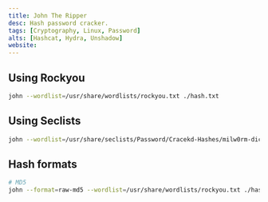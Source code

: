 ```yaml
---
title: John The Ripper
desc: Hash password cracker.
tags: [Cryptography, Linux, Password]
alts: [Hashcat, Hydra, Unshadow]
website:
---
```


## Using Rockyou

```sh
john --wordlist=/usr/share/wordlists/rockyou.txt ./hash.txt
```

## Using Seclists

```sh
john --wordlist=/usr/share/seclists/Password/Cracekd-Hashes/milw0rm-dictionary.txt ./hash.txt
```


## Hash formats

```sh
# MD5
john --format=raw-md5 --wordlist=/usr/share/wordlists/rockyou.txt ./hash.txt
```